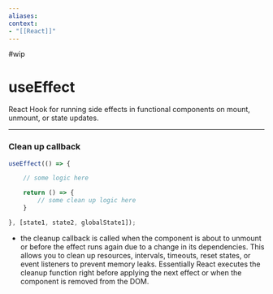 ```yaml
---
aliases:
context:
- "[[React]]"
---
```


#wip

# useEffect

React Hook for running side effects in functional components on mount, unmount, or state updates.

---

### Clean up callback
```jsx
useEffect(() => {

    // some logic here

    return () => {
        // some clean up logic here
    }

}, [state1, state2, globalState1]);
```
- the cleanup callback is called when the component is about to unmount or before the effect runs again due to a change in its dependencies.
This allows you to clean up resources, intervals, timeouts, reset states, or event listeners to prevent memory leaks.
Essentially React executes the cleanup function right before applying the next effect or when the component is removed from the DOM.

